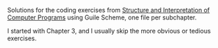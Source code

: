 Solutions for the coding exercises from [Structure and
Interpretation of Computer
Programs](http://mitpress.mit.edu/sicp/full-text/book/book.html) using Guile Scheme, one file per
subchapter.

I started with Chapter 3, and I usually skip the more obvious or tedious exercises.
